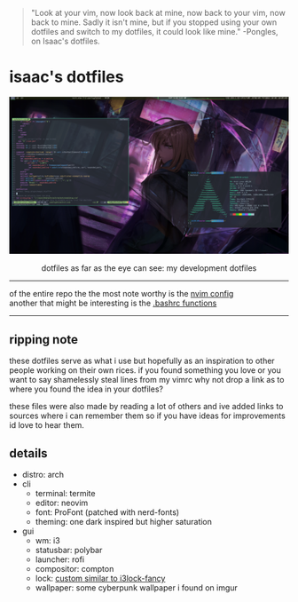 >"Look at your vim, now look back at mine, now back to your vim, now back to mine. Sadly it isn't mine, but if you stopped using your own dotfiles and switch to my dotfiles, it could look like mine." -Pongles, on Isaac's dotfiles.

# isaac's dotfiles

![isaac's dotfiles](https://github.com/isaacmorneau/dotfiles/raw/master/.screenshot.png)

<p align="center">
  dotfiles as far as the eye can see: my development dotfiles
</p>
<hr>

of the entire repo the the most note worthy is the [nvim config](https://github.com/isaacmorneau/dotfiles/blob/master/.config/nvim/init.vim)
<br/>
another that might be interesting is the [.bashrc functions](https://github.com/isaacmorneau/dotfiles/blob/master/.bashrc)

<hr>

## ripping note

these dotfiles serve as what i use but hopefully as an inspiration to other people working on their own rices. if you found something you love or you want to say shamelessly steal lines from my vimrc why not drop a link as to where you found the idea in your dotfiles?

these files were also made by reading a lot of others and ive added links to sources where i can remember them so if you have ideas for improvements id love to hear them.

## details

- distro: arch
- cli
  - terminal: termite
  - editor: neovim
  - font: ProFont (patched with nerd-fonts)
  - theming: one dark inspired but higher saturation
- gui
  - wm: i3
  - statusbar: polybar
  - launcher: rofi
  - compositor: compton
  - lock: [custom similar to i3lock-fancy](https://github.com/isaacmorneau/dotfiles/blob/master/.local/bin/lock)
  - wallpaper: some cyberpunk wallpaper i found on imgur

